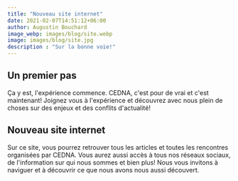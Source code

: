 ```yaml
---
title: "Nouveau site internet"
date: 2021-02-07T14:51:12+06:00
author: Augustin Bouchard
image_webp: images/blog/site.webp
image: images/blog/site.jpg
description : "Sur la bonne voie!"
---
```


## Un premier pas

Ça y est, l'expérience commence. CEDNA, c'est pour de vrai et c'est maintenant! Joignez vous à l'expérience et découvrez avec nous plein de choses sur des enjeux et des conflits d'actualité!

## Nouveau site internet

Sur ce site, vous pourrez retrouver tous les articles et toutes les rencontres organisées par CEDNA. Vous aurez aussi accès à tous nos réseaux sociaux, de l'information sur qui nous sommes et bien plus!
Nous vous invitons à naviguer et à découvrir ce que nous avons nous aussi découvert. 